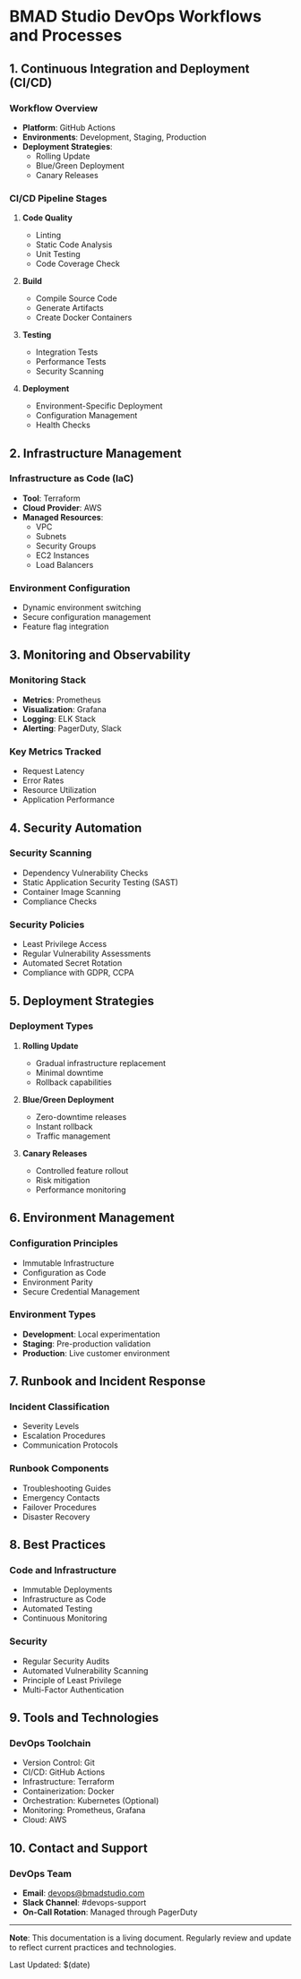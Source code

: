 # BMAD Studio DevOps Workflows and Processes

## 1. Continuous Integration and Deployment (CI/CD)

### Workflow Overview
- **Platform**: GitHub Actions
- **Environments**: Development, Staging, Production
- **Deployment Strategies**: 
  - Rolling Update
  - Blue/Green Deployment
  - Canary Releases

### CI/CD Pipeline Stages
1. **Code Quality**
   - Linting
   - Static Code Analysis
   - Unit Testing
   - Code Coverage Check

2. **Build**
   - Compile Source Code
   - Generate Artifacts
   - Create Docker Containers

3. **Testing**
   - Integration Tests
   - Performance Tests
   - Security Scanning

4. **Deployment**
   - Environment-Specific Deployment
   - Configuration Management
   - Health Checks

## 2. Infrastructure Management

### Infrastructure as Code (IaC)
- **Tool**: Terraform
- **Cloud Provider**: AWS
- **Managed Resources**:
  - VPC
  - Subnets
  - Security Groups
  - EC2 Instances
  - Load Balancers

### Environment Configuration
- Dynamic environment switching
- Secure configuration management
- Feature flag integration

## 3. Monitoring and Observability

### Monitoring Stack
- **Metrics**: Prometheus
- **Visualization**: Grafana
- **Logging**: ELK Stack
- **Alerting**: PagerDuty, Slack

### Key Metrics Tracked
- Request Latency
- Error Rates
- Resource Utilization
- Application Performance

## 4. Security Automation

### Security Scanning
- Dependency Vulnerability Checks
- Static Application Security Testing (SAST)
- Container Image Scanning
- Compliance Checks

### Security Policies
- Least Privilege Access
- Regular Vulnerability Assessments
- Automated Secret Rotation
- Compliance with GDPR, CCPA

## 5. Deployment Strategies

### Deployment Types
1. **Rolling Update**
   - Gradual infrastructure replacement
   - Minimal downtime
   - Rollback capabilities

2. **Blue/Green Deployment**
   - Zero-downtime releases
   - Instant rollback
   - Traffic management

3. **Canary Releases**
   - Controlled feature rollout
   - Risk mitigation
   - Performance monitoring

## 6. Environment Management

### Configuration Principles
- Immutable Infrastructure
- Configuration as Code
- Environment Parity
- Secure Credential Management

### Environment Types
- **Development**: Local experimentation
- **Staging**: Pre-production validation
- **Production**: Live customer environment

## 7. Runbook and Incident Response

### Incident Classification
- Severity Levels
- Escalation Procedures
- Communication Protocols

### Runbook Components
- Troubleshooting Guides
- Emergency Contacts
- Failover Procedures
- Disaster Recovery

## 8. Best Practices

### Code and Infrastructure
- Immutable Deployments
- Infrastructure as Code
- Automated Testing
- Continuous Monitoring

### Security
- Regular Security Audits
- Automated Vulnerability Scanning
- Principle of Least Privilege
- Multi-Factor Authentication

## 9. Tools and Technologies

### DevOps Toolchain
- Version Control: Git
- CI/CD: GitHub Actions
- Infrastructure: Terraform
- Containerization: Docker
- Orchestration: Kubernetes (Optional)
- Monitoring: Prometheus, Grafana
- Cloud: AWS

## 10. Contact and Support

### DevOps Team
- **Email**: devops@bmadstudio.com
- **Slack Channel**: #devops-support
- **On-Call Rotation**: Managed through PagerDuty

---

**Note**: This documentation is a living document. Regularly review and update to reflect current practices and technologies.

Last Updated: $(date)